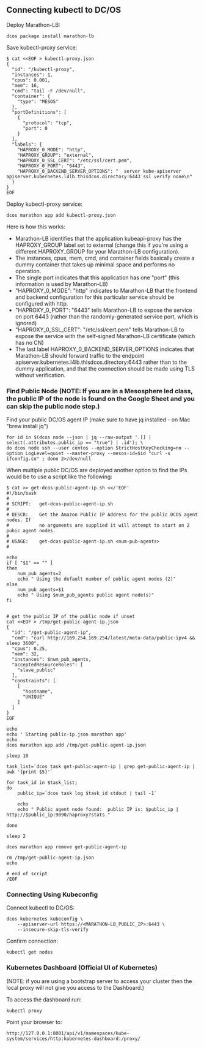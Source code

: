 
## Connecting kubectl to DC/OS
Deploy Marathon-LB:
```
dcos package install marathon-lb
```

Save kubectl-proxy service:
```
$ cat <<EOF > kubectl-proxy.json
{
  "id": "/kubectl-proxy",
  "instances": 1,
  "cpus": 0.001,
  "mem": 16,
  "cmd": "tail -F /dev/null",
  "container": {
    "type": "MESOS"
  },
  "portDefinitions": [
    {
      "protocol": "tcp",
      "port": 0
    }
  ],
  "labels": {
    "HAPROXY_0_MODE": "http",
    "HAPROXY_GROUP": "external",
    "HAPROXY_0_SSL_CERT": "/etc/ssl/cert.pem",
    "HAPROXY_0_PORT": "6443",
    "HAPROXY_0_BACKEND_SERVER_OPTIONS": "  server kube-apiserver apiserver.kubernetes.l4lb.thisdcos.directory:6443 ssl verify none\n"
  }
}
EOF
```

Deploy kubectl-proxy service:
```
dcos marathon app add kubectl-proxy.json
```

Here is how this works:
* Marathon-LB identifies that the application kubeapi-proxy has the HAPROXY_GROUP label set to external (change this if you're using a different HAPROXY_GROUP for your Marathon-LB configuration).
* The instances, cpus, mem, cmd, and container fields basically create a dummy container that takes up minimal space and performs no operation.
* The single port indicates that this application has one "port" (this information is used by Marathon-LB)
* "HAPROXY_0_MODE": "http" indicates to Marathon-LB that the frontend and backend configuration for this particular service should be configured with http.
* "HAPROXY_0_PORT": "6443" tells Marathon-LB to expose the service on port 6443 (rather than the randomly-generated service port, which is ignored)
* "HAPROXY_0_SSL_CERT": "/etc/ssl/cert.pem" tells Marathon-LB to expose the service with the self-signed Marathon-LB certificate (which has no CN)
* The last label HAPROXY_0_BACKEND_SERVER_OPTIONS indicates that Marathon-LB should forward traffic to the endpoint apiserver.kubernetes.l4lb.thisdcos.directory:6443 rather than to the dummy application, and that the connection should be made using TLS without verification.


### Find Public Node (NOTE: If you are in a Mesosphere led class, the public IP of the node is found on the Google Sheet and you can skip the public node step.)

Find your public DC/OS agent IP (make sure to have jq installed - on Mac "brew install jq")

```
for id in $(dcos node --json | jq --raw-output '.[] | select(.attributes.public_ip == "true") | .id'); \
do dcos node ssh --user centos --option StrictHostKeyChecking=no --option LogLevel=quiet --master-proxy --mesos-id=$id "curl -s ifconfig.co" ; done 2>/dev/null
```
When multiple public DC/OS are deployed another option to find the IPs would be to use a script like the following:

```
$ cat >> get-dcos-public-agent-ip.sh <</'EOF'
#!/bin/bash
#
# SCRIPT:   get-dcos-public-agent-ip.sh
#
# DESCR:    Get the Amazon Public IP Address for the public DCOS agent nodes. If
#           no arguments are supplied it will attempt to start on 2 pubic agent nodes.
#
# USAGE:    get-dcos-public-agent-ip.sh <num-pub-agents>
#

echo
if [ "$1" == "" ]
then
    num_pub_agents=2
    echo " Using the default number of public agent nodes (2)"
else
    num_pub_agents=$1
    echo " Using $num_pub_agents public agent node(s)"
fi


# get the public IP of the public node if unset
cat <<EOF > /tmp/get-public-agent-ip.json
{
  "id": "/get-public-agent-ip",
  "cmd": "curl http://169.254.169.254/latest/meta-data/public-ipv4 && sleep 3600",
  "cpus": 0.25,
  "mem": 32,
  "instances": $num_pub_agents,
  "acceptedResourceRoles": [
    "slave_public"
  ],
  "constraints": [
    [
      "hostname",
      "UNIQUE"
    ]
  ]
}
EOF

echo
echo ' Starting public-ip.json marathon app'
echo
dcos marathon app add /tmp/get-public-agent-ip.json

sleep 10

task_list=`dcos task get-public-agent-ip | grep get-public-agent-ip | awk '{print $5}'`

for task_id in $task_list;
do
    public_ip=`dcos task log $task_id stdout | tail -1`

    echo
    echo " Public agent node found:  public IP is: $public_ip | http://$public_ip:9090/haproxy?stats "

done

sleep 2

dcos marathon app remove get-public-agent-ip

rm /tmp/get-public-agent-ip.json
echo

# end of script
/EOF
```

### Connecting Using Kubeconfig

Connect kubectl to DC/OS:
```
dcos kubernetes kubeconfig \
    --apiserver-url https://<MARATHON-LB_PUBLIC_IP>:6443 \
    --insecure-skip-tls-verify
```

Confirm connection:

```
kubectl get nodes
```

### Kubernetes Dashboard (Official UI of Kubernetes)

(NOTE: if you are using a bootstrap server to access your cluster then the local proxy will not give you access to the Dashboard.)

To access the dashboard run:

```
kubectl proxy
```

Point your browser to:

```
http://127.0.0.1:8001/api/v1/namespaces/kube-system/services/http:kubernetes-dashboard:/proxy/
```

